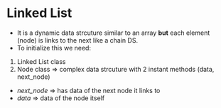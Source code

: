 # Linked List
- It is a dynamic data strcuture similar to an array **but** each element (node) is links to the next like a chain DS.
- To initialize this we need:

1. Linked List class
2. Node class => complex data strcuture with 2 instant methods (data, next_node)
- *next_node* => has data of the next node it links to
- *data* => data of the node itself
